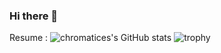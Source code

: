 ### Hi there 👋
Resume : 
![chromatices's GitHub stats](https://github-readme-stats.vercel.app/api?username=chromatices&show_icons=true&theme=synthwave)
![trophy](https://github-profile-trophy.vercel.app/?username=chromatices)

<!--
**chromatices/chromatices** is a ✨ _special_ ✨ repository because its `README.md` (this file) appears on your GitHub profile.

Here are some ideas to get you started:

- 🔭 I’m currently working on ...
- 🌱 I’m currently learning ...
- 👯 I’m looking to collaborate on ...
- 🤔 I’m looking for help with ...
- 💬 Ask me about ...
- 📫 How to reach me: ...
- 😄 Pronouns: ...
- ⚡ Fun fact: ...
-->
